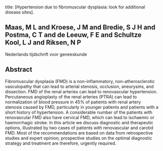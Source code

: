 title: [Hypertension due to fibromuscular dysplasia: look for additional disease sites].

## Maas, M L and Kroese, J M and Bredie, S J H and Postma, C T and de Leeuw, F E and Schultze Kool, L J and Riksen, N P
Nederlands tijdschrift voor geneeskunde


## Abstract
Fibromuscular dysplasia (FMD) is a non-inflammatory, non-atherosclerotic vasculopathy that can lead to arterial stenosis, occlusion, aneurysms, and dissection. FMD of the renal arteries can lead to renovascular hypertension. Percutaneous angioplasty of the renal arteries (PTRA) can lead to normalization of blood pressure in 45% of patients with renal artery stenosis caused by FMD, particularly in younger patients and patients with a short history of hypertension. A considerable number of the patients with renovascular FMD also have cervical FMD, which can lead to ischaemic or haemorrhagic stroke. In this article we discuss diagnostic and therapeutic options, illustrated by two cases of patients with renovascular and carotid FMD. Most of the recommendations are based on data from retrospective studies and expert opinion; prospective studies on the optimal diagnostic strategy and treatment are therefore, urgently required.

